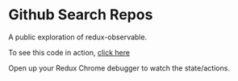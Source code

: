 # Github Search Repos

A public exploration of redux-observable.

To see this code in action, [click here](https://dalenberg.github.io/redux-search-interface/)

Open up your Redux Chrome debugger to watch the state/actions.
